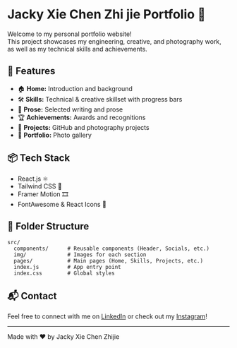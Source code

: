 # Jacky Xie Chen Zhi jie Portfolio 🚀

Welcome to my personal portfolio website!  
This project showcases my engineering, creative, and photography work, as well as my technical skills and achievements.

## 🌟 Features

- 🏠 **Home:** Introduction and background
- 🛠️ **Skills:** Technical & creative skillset with progress bars
- 📝 **Prose:** Selected writing and prose
- 🏆 **Achievements:** Awards and recognitions
- 📂 **Projects:** GitHub and photography projects
- 📸 **Portfolio:** Photo gallery

## 📦 Tech Stack

- React.js ⚛️
- Tailwind CSS 💨
- Framer Motion 🎞️
- FontAwesome & React Icons 🎨

## 📁 Folder Structure

```
src/
  components/      # Reusable components (Header, Socials, etc.)
  img/             # Images for each section
  pages/           # Main pages (Home, Skills, Projects, etc.)
  index.js         # App entry point
  index.css        # Global styles
```

<!-- ## 🚀 Getting Started

1. Clone the repo:
   ```
   git clone https://github.com/JackyZhiJie/jackyxiechenzhijie-portfolio.git
   ```
2. Install dependencies:
   ```
   npm install
   ```
3. Start the development server:
   ```
   npm start
   ``` -->

## 📬 Contact

Feel free to connect with me on [LinkedIn](https://www.linkedin.com/in/jackyxczj) or check out my [Instagram](https://www.instagram.com/oreofotolife/)!

---

Made with ❤️ by Jacky Xie Chen Zhijie
